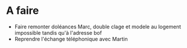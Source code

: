 # A faire

- Faire remonter doléances Marc, double clage et modele au logement impossible tandis qu'à l'adresse bof
- Reprendre l'échange téléphonique avec Martin


